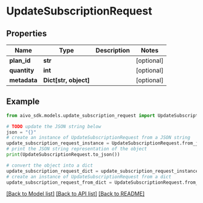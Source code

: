 # UpdateSubscriptionRequest

## Properties

Name | Type | Description | Notes
------------ | ------------- | ------------- | -------------
**plan_id** | **str** |  | [optional]
**quantity** | **int** |  | [optional]
**metadata** | **Dict[str, object]** |  | [optional]

## Example

```python
from aivo_sdk.models.update_subscription_request import UpdateSubscriptionRequest

# TODO update the JSON string below
json = "{}"
# create an instance of UpdateSubscriptionRequest from a JSON string
update_subscription_request_instance = UpdateSubscriptionRequest.from_json(json)
# print the JSON string representation of the object
print(UpdateSubscriptionRequest.to_json())

# convert the object into a dict
update_subscription_request_dict = update_subscription_request_instance.to_dict()
# create an instance of UpdateSubscriptionRequest from a dict
update_subscription_request_from_dict = UpdateSubscriptionRequest.from_dict(update_subscription_request_dict)
```

[[Back to Model list]](../README.md#documentation-for-models) [[Back to API list]](../README.md#documentation-for-api-endpoints) [[Back to README]](../README.md)
